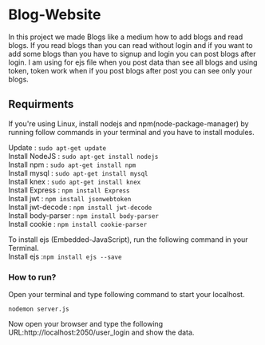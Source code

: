 # Blog-Website 

In this project we made Blogs like a medium how to add blogs and read blogs.
If you read blogs than you can read without login and if you want to add some
blogs than you have to signup and login you can post blogs after login.
I am using for ejs file when you post data than see all blogs and using token,
token work when if you post blogs after post you can see only your blogs.

## Requirments

If you're using Linux, install nodejs and npm(node-package-manager) by running follow commands in your terminal and you have to install modules.

Update : `sudo apt-get update` <br>
Install NodeJS : `sudo apt-get install nodejs`<br>
Install npm : `sudo apt-get install npm`<br>
Install mysql : `sudo apt-get install mysql`<br>
Install knex : `sudo apt-get install knex`<br>
Install Express : `npm install Express`<br>
Install jwt : `npm install jsonwebtoken`<br>
Install jwt-decode : `npm install jwt-decode`<br>
Install body-parser : `npm install body-parser`<br>
Install cookie : `npm install cookie-parser`<br>







To install ejs (Embedded-JavaScript), run the following command in your Terminal.<br>
Install ejs :`npm install ejs --save`

### How to run?
Open your terminal and type following command to start your localhost.

`nodemon server.js`

Now open your browser and type the following URL:http://localhost:2050/user_login and show the data.
